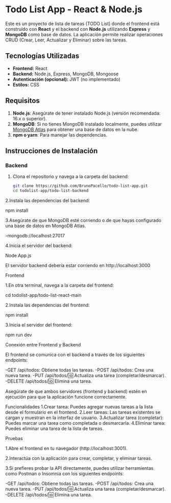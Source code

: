 # Todo List App - React & Node.js

Este es un proyecto de lista de tareas (TODO List) donde el frontend está construido con **React** y el backend con **Node.js** utilizando **Express** y **MongoDB** como base de datos. La aplicación permite realizar operaciones CRUD (Crear, Leer, Actualizar y Eliminar) sobre las tareas.

## Tecnologías Utilizadas

- **Frontend:** React
- **Backend:** Node.js, Express, MongoDB, Mongoose
- **Autenticación (opcional):** JWT (no implementado)
- **Estilos:** CSS

## Requisitos

1. **Node.js**: Asegúrate de tener instalado Node.js (versión recomendada: 16.x o superior).
2. **MongoDB**: Si no tienes MongoDB instalado localmente, puedes utilizar [MongoDB Atlas](https://www.mongodb.com/cloud/atlas) para obtener una base de datos en la nube.
3. **npm o yarn**: Para manejar las dependencias.

## Instrucciones de Instalación

### Backend

1. Clona el repositorio y navega a la carpeta del backend:

   ```bash
   git clone https://github.com/BrunoPacello/todo-list-app.git
   cd todolist-app/todo-list-backend

2.Instala las dependencias del backend:

npm install

3.Asegúrate de que MongoDB esté corriendo o de que hayas configurado una base de datos en MongoDB Atlas.

-mongodb://localhost:27017

4.Inicia el servidor del backend:

Node App.js

El servidor backend debería estar corriendo en http://localhost:3000

Frontend

1.En otra terminal, navega a la carpeta del frontend:

cd todolist-app/todo-list-react-main

2.Instala las dependencias del frontend:

npm install

3.Inicia el servidor del frontend:

npm run dev

Conexión entre Frontend y Backend

El frontend se comunica con el backend a través de los siguientes endpoints:

-GET /api/todos: Obtiene todas las tareas.
-POST /api/todos: Crea una nueva tarea.
-PUT /api/todos/:id: Actualiza una tarea (completar/desmarcar).
-DELETE /api/todos/:id: Elimina una tarea.

Asegúrate de que ambos servidores (frontend y backend) estén en ejecución para que la aplicación funcione correctamente.

Funcionalidades
1.Crear tarea: Puedes agregar nuevas tareas a la lista desde el formulario en el frontend.
2.Leer tareas: Las tareas existentes se cargan y muestran en la interfaz de usuario.
3.Actualizar tarea (completar): Puedes marcar una tarea como completada o desmarcarla.
4.Eliminar tarea: Puedes eliminar una tarea de la lista de tareas.

Pruebas

1.Abre el frontend en tu navegador (http://localhost:3001).

2.Interactúa con la aplicación para crear, completar, y eliminar tareas.

3.Si prefieres probar la API directamente, puedes utilizar herramientas como Postman o Insomnia con los siguientes endpoints:

-GET /api/todos: Obtiene todas las tareas.
-POST /api/todos: Crea una nueva tarea.
-PUT /api/todos/:id: Actualiza una tarea (completar/desmarcar).
-DELETE /api/todos/:id: Elimina una tarea.
